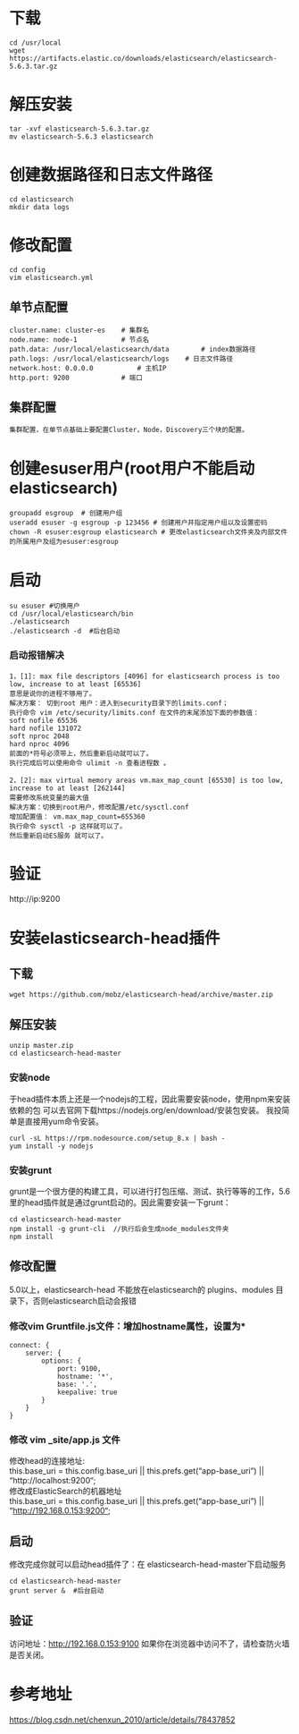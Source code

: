 # 下载
```
cd /usr/local
wget https://artifacts.elastic.co/downloads/elasticsearch/elasticsearch-5.6.3.tar.gz
```
# 解压安装
```
tar -xvf elasticsearch-5.6.3.tar.gz
mv elasticsearch-5.6.3 elasticsearch
```
# 创建数据路径和日志文件路径
```
cd elasticsearch
mkdir data logs
```
# 修改配置
```
cd config
vim elasticsearch.yml
```
## 单节点配置
```
cluster.name: cluster-es  	# 集群名
node.name: node-1			# 节点名
path.data: /usr/local/elasticsearch/data		# index数据路径 
path.logs: /usr/local/elasticsearch/logs  	# 日志文件路径
network.host: 0.0.0.0			# 主机IP 
http.port: 9200				# 端口
```
## 集群配置
```
集群配置，在单节点基础上要配置Cluster，Node，Discovery三个块的配置。
```
# 创建esuser用户(root用户不能启动elasticsearch)
```
groupadd esgroup  # 创建用户组
useradd esuser -g esgroup -p 123456 # 创建用户并指定用户组以及设置密码
chown -R esuser:esgroup elasticsearch # 更改elasticsearch文件夹及内部文件的所属用户及组为esuser:esgroup
```
# 启动
```
su esuser #切换用户
cd /usr/local/elasticsearch/bin
./elasticsearch
./elasticsearch -d  #后台启动
```
### 启动报错解决
```
1，[1]: max file descriptors [4096] for elasticsearch process is too low, increase to at least [65536] 
意思是说你的进程不够用了。
解决方案： 切到root 用户：进入到security目录下的limits.conf；
执行命令 vim /etc/security/limits.conf 在文件的末尾添加下面的参数值：
soft nofile 65536
hard nofile 131072
soft nproc 2048
hard nproc 4096
前面的*符号必须带上，然后重新启动就可以了。
执行完成后可以使用命令 ulimit -n 查看进程数 。

2，[2]: max virtual memory areas vm.max_map_count [65530] is too low, increase to at least [262144] 
需要修改系统变量的最大值
解决方案：切换到root用户，修改配置/etc/sysctl.conf 
增加配置值： vm.max_map_count=655360
执行命令 sysctl -p 这样就可以了。
然后重新启动ES服务 就可以了。
```
# 验证
http://ip:9200 

# 安装elasticsearch-head插件
## 下载
```
wget https://github.com/mobz/elasticsearch-head/archive/master.zip
```
## 解压安装
```
unzip master.zip
cd elasticsearch-head-master
```
### 安装node
于head插件本质上还是一个nodejs的工程，因此需要安装node，使用npm来安装依赖的包 可以去官网下载https://nodejs.org/en/download/安装包安装。 
我投简单是直接用yum命令安装。 
```
curl -sL https://rpm.nodesource.com/setup_8.x | bash -
yum install -y nodejs
```
### 安装grunt 
grunt是一个很方便的构建工具，可以进行打包压缩、测试、执行等等的工作，5.6里的head插件就是通过grunt启动的。因此需要安装一下grunt：
```
cd elasticsearch-head-master
npm install -g grunt-cli  //执行后会生成node_modules文件夹
npm install
```
## 修改配置
5.0以上，elasticsearch-head 不能放在elasticsearch的 plugins、modules 目录下，否则elasticsearch启动会报错
### 修改vim Gruntfile.js文件：增加hostname属性，设置为*
```
connect: {
    server: {
        options: {
            port: 9100,
            hostname: '*',
            base: '.',
            keepalive: true
        }
    }
}
```
### 修改 vim _site/app.js 文件
修改head的连接地址:   
this.base_uri = this.config.base_uri || this.prefs.get(“app-base_uri”) || “http://localhost:9200“;   
修改成ElasticSearch的机器地址   
this.base_uri = this.config.base_uri || this.prefs.get(“app-base_uri”) || “http://192.168.0.153:9200“;

## 启动
修改完成你就可以启动head插件了：在 elasticsearch-head-master下启动服务
```
cd elasticsearch-head-master
grunt server &  #后台启动
```
## 验证
访问地址：http://192.168.0.153:9100 
如果你在浏览器中访问不了，请检查防火墙是否关闭。 

# 参考地址
https://blog.csdn.net/chenxun_2010/article/details/78437852


